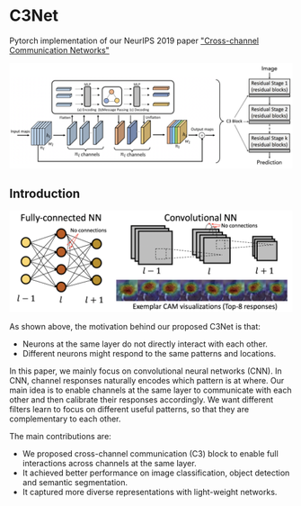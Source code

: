 # C3Net
Pytorch implementation of our NeurIPS 2019 paper ["Cross-channel Communication Networks"](https://papers.nips.cc/paper/8411-cross-channel-communication-networks.pdf)

<div style="color:#0000FF" align="center">
<img src="figures/C3Net_framework.png" width="850"/>
</div>

## Introduction

<div style="color:#0000FF" align="center">
<img src="figures/C3Net_motivation.png" width="650"/>
</div>

As shown above, the motivation behind our proposed C3Net is that:

* Neurons at the same layer do not directly interact with each other.
* Different neurons might respond to the same patterns and locations.

In this paper, we mainly focus on convolutional neural networks (CNN). In CNN, channel responses naturally encodes which pattern is at where. Our main idea is to enable channels at the same layer to communicate with each other and then calibrate their responses accordingly. We want different filters learn to focus on different useful patterns, so that they are complementary to each other.

The main contributions are:

* We proposed cross-channel communication (C3) block to enable full interactions across channels at the same layer.
* It achieved better performance on image classification, object detection and semantic segmentation.
* It captured more diverse representations with light-weight networks.
